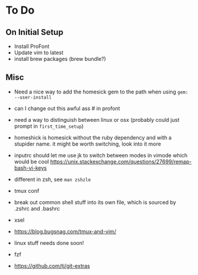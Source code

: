 # To Do

## On Initial Setup 
* Install ProFont 
* Update vim to latest
* install brew packages (brew bundle?)

## Misc
* Need a nice way to add the homesick gem to the path when using `gem: --user-install`
* can I change out this awful ass # in profont
* need a way to distinguish between linux or osx (probably could just prompt in `first_time_setup`) 
* homeshick is homesick without the ruby dependency and with a stupider name. it might be worth switching, look into it more

* inputrc should let me use jk to switch between modes in vimode which would be cool https://unix.stackexchange.com/questions/27699/remap-bash-vi-keys
* different in zsh, see `man zshzle`
* tmux conf
* break out common shell stuff into its own file, which is sourced by .zshrc and .bashrc
* xsel 
* https://blog.bugsnag.com/tmux-and-vim/
* linux stuff needs done soon!
* fzf
* https://github.com/tj/git-extras
